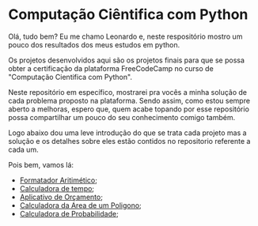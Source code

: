 # Computação Ciêntifica com Python

Olá, tudo bem? Eu me chamo Leonardo e, neste respositório mostro um pouco dos resultados dos meus estudos em python. 

Os projetos desenvolvidos aqui são os  projetos finais para que se possa obter a certificação da plataforma FreeCodeCamp no curso de "Computação Cientifica com Python". 

Neste repositório em específico, mostrarei pra vocês a minha solução de cada problema proposto na plataforma. Sendo assim, como estou sempre aberto a melhoras, espero que, quem acabe topando por esse repositório possa compartilhar um pouco do seu conhecimento comigo também. 

Logo abaixo dou uma leve introdução do que se trata cada projeto mas a solução e os detalhes sobre eles estão contidos no repositorio referente a cada um.

Pois bem, vamos lá:

* [Formatador Aritimético](./formatador-aritimetico/);
* [Calculadora de tempo](./calculadora-de-tempo/);
* [Aplicativo de Orçamento](./aplicativo-de-orcamento/);
* [Calculadora da Area de um Poligono](./calculadora-da-area-de-um-poligono/);
* [Calculadora de Probabilidade](./calculadora-de-probabilidade/);
